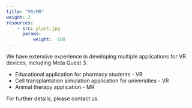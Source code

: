 ```yaml
---
title: "VR/MR"
weight: 2
resources:
    - src: plant.jpg
      params:
          weight: -100
---
```


We have extensive experience in developing multiple applications for VR devices, including Meta Quest 3.

- Educational application for pharmacy students - VR
- Cell transplantation simulation application for universities - VR
- Animal therapy application - MR

For further details, please contact us.
